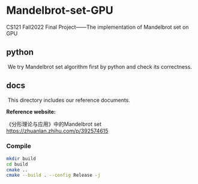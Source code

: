 # Mandelbrot-set-GPU
CS121 Fall2022 Final Project——The implementation of Mandelbrot set on GPU



## python

​	We try Mandelbrot set algorithm first by python and check its correctness.



## docs

​	This directory includes our reference documents.

**Reference website:**

《分形理论与应用》中的Mandelbrot set https://zhuanlan.zhihu.com/p/392574615


### Compile

```bash
mkdir build
cd build
cmake ..
cmake --build . --config Release -j
```